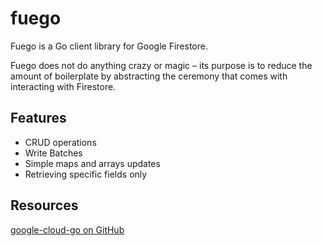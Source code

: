 # fuego
Fuego is a Go client library for Google Firestore.

Fuego does not do anything crazy or magic – its purpose is to reduce the amount of boilerplate by abstracting the ceremony that comes with interacting with Firestore.

## Features
* CRUD operations
* Write Batches
* Simple maps and arrays updates
* Retrieving specific fields only

## Resources
[google-cloud-go on GitHub](https://github.com/googleapis/google-cloud-go/tree/master/firestore)